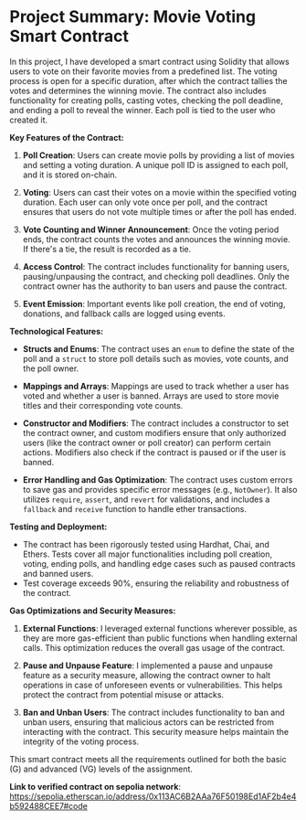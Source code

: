 # Project Summary: Movie Voting Smart Contract

In this project, I have developed a smart contract using Solidity that allows users to vote on their favorite movies from a predefined list. The voting process is open for a specific duration, after which the contract tallies the votes and determines the winning movie. The contract also includes functionality for creating polls, casting votes, checking the poll deadline, and ending a poll to reveal the winner. Each poll is tied to the user who created it.

**Key Features of the Contract:**
1. **Poll Creation**: Users can create movie polls by providing a list of movies and setting a voting duration. A unique poll ID is assigned to each poll, and it is stored on-chain.
   
2. **Voting**: Users can cast their votes on a movie within the specified voting duration. Each user can only vote once per poll, and the contract ensures that users do not vote multiple times or after the poll has ended.

3. **Vote Counting and Winner Announcement**: Once the voting period ends, the contract counts the votes and announces the winning movie. If there's a tie, the result is recorded as a tie.

4. **Access Control**: The contract includes functionality for banning users, pausing/unpausing the contract, and checking poll deadlines. Only the contract owner has the authority to ban users and pause the contract.

5. **Event Emission**: Important events like poll creation, the end of voting, donations, and fallback calls are logged using events.

**Technological Features:**
- **Structs and Enums**: The contract uses an `enum` to define the state of the poll and a `struct` to store poll details such as movies, vote counts, and the poll owner.
  
- **Mappings and Arrays**: Mappings are used to track whether a user has voted and whether a user is banned. Arrays are used to store movie titles and their corresponding vote counts.

- **Constructor and Modifiers**: The contract includes a constructor to set the contract owner, and custom modifiers ensure that only authorized users (like the contract owner or poll creator) can perform certain actions. Modifiers also check if the contract is paused or if the user is banned.

- **Error Handling and Gas Optimization**: The contract uses custom errors to save gas and provides specific error messages (e.g., `NotOwner`). It also utilizes `require`, `assert`, and `revert` for validations, and includes a `fallback` and `receive` function to handle ether transactions.

**Testing and Deployment:**
- The contract has been rigorously tested using Hardhat, Chai, and Ethers. Tests cover all major functionalities including poll creation, voting, ending polls, and handling edge cases such as paused contracts and banned users.
- Test coverage exceeds 90%, ensuring the reliability and robustness of the contract.
  
**Gas Optimizations and Security Measures:**
1. **External Functions**: I leveraged external functions wherever possible, as they are more gas-efficient than public functions when handling external calls. This optimization reduces the overall gas usage of the contract.

2. **Pause and Unpause Feature**: I implemented a pause and unpause feature as a security measure, allowing the contract owner to halt operations in case of unforeseen events or vulnerabilities. This helps protect the contract from potential misuse or attacks.

3. **Ban and Unban Users**: The contract includes functionality to ban and unban users, ensuring that malicious actors can be restricted from interacting with the contract. This security measure helps maintain the integrity of the voting process.

This smart contract meets all the requirements outlined for both the basic (G) and advanced (VG) levels of the assignment.


**Link to verified contract on sepolia network**: https://sepolia.etherscan.io/address/0x113AC6B2AAa76F50198Ed1AF2b4e4b592488CEE7#code